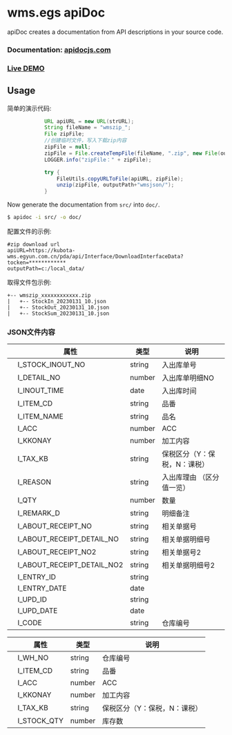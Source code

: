 # wms.egs apiDoc

apiDoc creates a documentation from API descriptions in your source code.

### Documentation: [apidocjs.com](http://apidocjs.com)

### [Live DEMO](http://apidocjs.com/example/)

## Usage

简单的演示代码:

```java
            URL apiURL = new URL(strURL);
            String fileName = "wmszip_";
            File zipFile;
            //创建临时文件，写入下载zip内容
            zipFile = null;
            zipFile = File.createTempFile(fileName, ".zip", new File(outputPath));
            LOGGER.info("zipFile：" + zipFile);

            try {
                FileUtils.copyURLToFile(apiURL, zipFile);
                unzip(zipFile, outputPath+"wmsjson/");
            }
```

Now generate the documentation from `src/` into `doc/`.

```bash
$ apidoc -i src/ -o doc/
```

配置文件的示例:

~~~properties
#zip download url
apiURL=https://kubota-wms.egyun.com.cn/pda/api/Interface/DownloadInterfaceData?tocken=************
outputPath=c:/local_data/
~~~

取得文件包示例:

```
+-- wmszip_xxxxxxxxxxxx.zip
|   +-- StockIn_20230131_10.json
|   +-- StockOut_20230131_10.json
|   +-- StockSum_20230131_10.json
```

### JSON文件内容

<table class="have-children-table"><thead><tr><th></th> <th>属性</th> <th>类型</th> <th>说明</th></tr></thead> 
<tbody>
<tr><td><i class="toggle-children-table"></i></td> <td>I_STOCK_INOUT_NO</td> <td>string</td> <td>入出库单号</td></tr> 
<tr><td><i class="toggle-children-table"></i></td> <td>I_DETAIL_NO</td> <td>number</td> <td>入出库单明细NO</td> </tr> 
<tr><td><i class="toggle-children-table"></i></td> <td>I_INOUT_TIME</td> <td>date</td> <td>入出库时间</td> </tr> 
<tr><td><i class="toggle-children-table"></i></td> <td>I_ITEM_CD</td> <td>string</td> <td>品番</td> </tr> 
<tr><td><i class="toggle-children-table"></i></td> <td>I_ITEM_NAME</td> <td>string</td> <td>品名</td> </tr> 
<tr><td><i class="toggle-children-table"></i></td> <td>I_ACC</td> <td>number</td> <td>ACC</td> </tr> 
<tr><td><i class="toggle-children-table"></i></td> <td>I_KKONAY</td> <td>number</td> <td>加工内容</td> </tr> 
<tr><td><i class="toggle-children-table"></i></td> <td>I_TAX_KB</td> <td>string</td> <td>保税区分（Y：保税，N：课税）</td> </tr> 
<tr><td><i class="toggle-children-table"></i></td> <td>I_REASON</td> <td>string</td> <td>入出库理由 （区分值一览）</td> </tr> 
<tr><td><i class="toggle-children-table"></i></td> <td>I_QTY</td> <td>number</td> <td>数量</td> </tr>
<tr><td><i class="toggle-children-table"></i></td> <td>I_REMARK_D</td> <td>string</td> <td>明细备注</td> </tr>
<tr><td><i class="toggle-children-table"></i></td> <td>I_ABOUT_RECEIPT_NO</td> <td>string</td> <td>相关单据号</td> </tr>
<tr><td><i class="toggle-children-table"></i></td> <td>I_ABOUT_RECEIPT_DETAIL_NO</td> <td>string</td> <td>相关单据明细号</td> </tr>
<tr><td><i class="toggle-children-table"></i></td> <td>I_ABOUT_RECEIPT_NO2</td> <td>string</td> <td>相关单据号2</td></tr>
<tr><td><i class="toggle-children-table"></i></td> <td>I_ABOUT_RECEIPT_DETAIL_NO2</td> <td>string</td> <td>相关单据明细号2</td> </tr>
<tr><td><i class="toggle-children-table"></i></td> <td>I_ENTRY_ID</td> <td>string</td> <td></td> </tr>
<tr><td><i class="toggle-children-table"></i></td> <td>I_ENTRY_DATE</td> <td>date</td> <td></td> </tr>
<tr><td><i class="toggle-children-table"></i></td> <td>I_UPD_ID</td> <td>string</td> <td></td> </tr>
<tr><td><i class="toggle-children-table"></i></td> <td>I_UPD_DATE</td> <td>date</td> <td></td> </tr>
<tr><td><i class="toggle-children-table"></i></td> <td>I_CODE</td> <td>string</td> <td>仓库编号</td> </tr>
</tbody>
</table>


<table class="have-children-table"><thead><tr><th></th> <th>属性</th> <th>类型</th> <th>说明</th></tr></thead> 
<tbody>
<tr><td><i class="toggle-children-table"></i></td> <td>I_WH_NO</td> <td>string</td> <td>仓库编号</td></tr> 
<tr><td><i class="toggle-children-table"></i></td> <td>I_ITEM_CD</td> <td>string</td> <td>品番</td> </tr> 
<tr><td><i class="toggle-children-table"></i></td> <td>I_ACC</td> <td>number</td> <td>ACC</td> </tr> 
<tr><td><i class="toggle-children-table"></i></td> <td>I_KKONAY</td> <td>number</td> <td>加工内容</td> </tr> 
<tr><td><i class="toggle-children-table"></i></td> <td>I_TAX_KB</td> <td>string</td> <td>保税区分（Y：保税，N：课税）</td> </tr> 
<tr><td><i class="toggle-children-table"></i></td> <td>I_STOCK_QTY</td> <td>number</td> <td>库存数</td> </tr>
</tbody>
</table>

